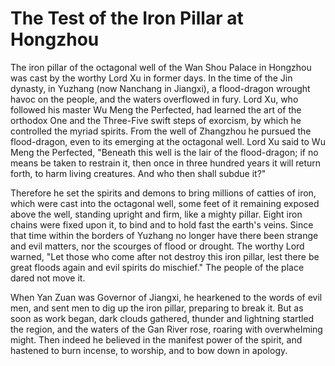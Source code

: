# The Test of the Iron Pillar at Hongzhou

The iron pillar of the octagonal well of the Wan Shou Palace in Hongzhou was cast by the worthy Lord Xu in former days. In the time of the Jin dynasty, in Yuzhang (now Nanchang in Jiangxi), a flood-dragon wrought havoc on the people, and the waters overflowed in fury. Lord Xu, who followed his master Wu Meng the Perfected, had learned the art of the orthodox One and the Three-Five swift steps of exorcism, by which he controlled the myriad spirits. From the well of Zhangzhou he pursued the flood-dragon, even to its emerging at the octagonal well. Lord Xu said to Wu Meng the Perfected, "Beneath this well is the lair of the flood-dragon; if no means be taken to restrain it, then once in three hundred years it will return forth, to harm living creatures. And who then shall subdue it?"

Therefore he set the spirits and demons to bring millions of catties of iron, which were cast into the octagonal well, some feet of it remaining exposed above the well, standing upright and firm, like a mighty pillar. Eight iron chains were fixed upon it, to bind and to hold fast the earth's veins. Since that time within the borders of Yuzhang no longer have there been strange and evil matters, nor the scourges of flood or drought. The worthy Lord warned, "Let those who come after not destroy this iron pillar, lest there be great floods again and evil spirits do mischief." The people of the place dared not move it.

When Yan Zuan was Governor of Jiangxi, he hearkened to the words of evil men, and sent men to dig up the iron pillar, preparing to break it. But as soon as work began, dark clouds gathered, thunder and lightning startled the region, and the waters of the Gan River rose, roaring with overwhelming might. Then indeed he believed in the manifest power of the spirit, and hastened to burn incense, to worship, and to bow down in apology.
